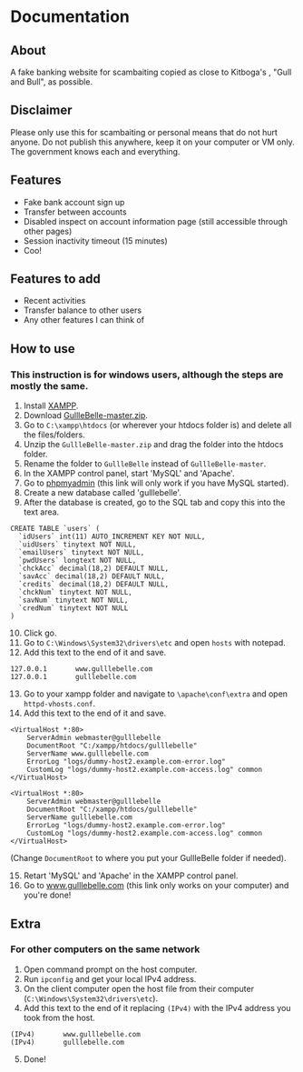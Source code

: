 # Documentation
## About
A fake banking website for scambaiting copied as close to Kitboga's , "Gull and Bull", as possible.

## Disclaimer
Please only use this for scambaiting or personal means that do not hurt anyone. Do not publish this anywhere, keep it on your computer or VM only. The government knows each and everything.

## Features
* Fake bank account sign up
* Transfer between accounts
* Disabled inspect on account information page (still accessible through other pages)
* Session inactivity timeout (15 minutes)
* Coo!

## Features to add
* Recent activities
* Transfer balance to other users
* Any other features I can think of

## How to use
### This instruction is for windows users, although the steps are mostly the same.
1. Install [XAMPP](https://www.apachefriends.org/index.html).
2. Download [GullleBelle-master.zip](https://github.com/lahrence/GullleBelle/archive/master.zip).
3. Go to `C:\xampp\htdocs` (or wherever your htdocs folder is) and delete all the files/folders.
4. Unzip the `GullleBelle-master.zip` and drag the folder into the htdocs folder.
5. Rename the folder to `GullleBelle` instead of `GullleBelle-master`.
6. In the XAMPP control panel, start 'MySQL' and 'Apache'.
7. Go to [phpmyadmin](http://localhost/phpmyadmin/) (this link will only work if you have MySQL started).
8. Create a new database called 'gulllebelle'.
9. After the database is created, go to the SQL tab and copy this into the text area.
```
CREATE TABLE `users` (
  `idUsers` int(11) AUTO_INCREMENT KEY NOT NULL,
  `uidUsers` tinytext NOT NULL,
  `emailUsers` tinytext NOT NULL,
  `pwdUsers` longtext NOT NULL,
  `chckAcc` decimal(18,2) DEFAULT NULL,
  `savAcc` decimal(18,2) DEFAULT NULL,
  `credits` decimal(18,2) DEFAULT NULL,
  `chckNum` tinytext NOT NULL,
  `savNum` tinytext NOT NULL,
  `credNum` tinytext NOT NULL
)
```
10. Click go.
11. Go to `C:\Windows\System32\drivers\etc` and open `hosts` with notepad.
12. Add this text to the end of it and save. 
```
127.0.0.1       www.gulllebelle.com
127.0.0.1       gulllebelle.com
```
13. Go to your xampp folder and navigate to `\apache\conf\extra` and open `httpd-vhosts.conf`.
14. Add this text to the end of it and save.
````
<VirtualHost *:80>
    ServerAdmin webmaster@gulllebelle
    DocumentRoot "C:/xampp/htdocs/gulllebelle"
    ServerName www.gulllebelle.com
    ErrorLog "logs/dummy-host2.example.com-error.log"
    CustomLog "logs/dummy-host2.example.com-access.log" common
</VirtualHost>

<VirtualHost *:80>
    ServerAdmin webmaster@gulllebelle
    DocumentRoot "C:/xampp/htdocs/gulllebelle"
    ServerName gulllebelle.com
    ErrorLog "logs/dummy-host2.example.com-error.log"
    CustomLog "logs/dummy-host2.example.com-access.log" common
</VirtualHost>
````  
(Change `DocumentRoot` to where you put your GullleBelle folder if needed).

15. Retart 'MySQL' and 'Apache' in the XAMPP control panel.
16. Go to www.gulllebelle.com (this link only works on your computer) and you're done!
## Extra
### For other computers on the same network
1. Open command prompt on the host computer.
2. Run `ipconfig` and get your local IPv4 address.
3. On the client computer open the host file from their computer (`C:\Windows\System32\drivers\etc`).
4. Add this text to the end of it replacing `(IPv4)` with the IPv4 address you took from the host.
```
(IPv4)       www.gulllebelle.com
(IPv4)       gulllebelle.com
```
5. Done!